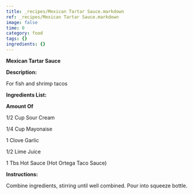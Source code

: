 ```yaml
---
title: _recipes/Mexican Tartar Sauce.markdown
ref: _recipes/Mexican Tartar Sauce.markdown
image: false
time: 0
category: food
tags: {}
ingredients: {}
---
```

**Mexican Tartar Sauce**

**Description:**

For fish and shrimp tacos

**Ingredients List:**

**Amount Of**

1/2 Cup Sour Cream

1/4 Cup Mayonaise

1 Clove Garlic

1/2 Lime Juice

1 Tbs Hot Sauce (Hot Ortega Taco Sauce)

**Instructions:**

Combine ingredients, stirring until well combined. Pour into squeeze
bottle.

